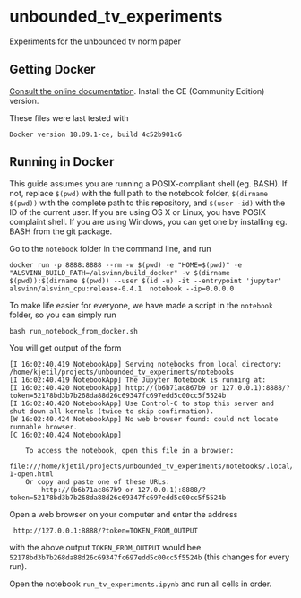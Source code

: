 # unbounded_tv_experiments
Experiments for the unbounded tv norm paper

## Getting Docker

[Consult the online documentation](https://docs.docker.com/install/). Install the CE (Community Edition) version.

These files were last tested with

    Docker version 18.09.1-ce, build 4c52b901c6


## Running in Docker

This guide assumes you are running a POSIX-compliant shell (eg. BASH). If not, replace ```$(pwd)``` with the full path to the notebook folder, ```$(dirname $(pwd))``` with the complete path to this repository, and ```$(user -id)``` with the ID of the current user. If you are using OS X or Linux, you have POSIX complaint shell. If you are using Windows, you can get one by installing eg. BASH from the git package.

Go to the ```notebook``` folder in the command line, and run

    docker run -p 8888:8888 --rm -w $(pwd) -e "HOME=$(pwd)" -e "ALSVINN_BUILD_PATH=/alsvinn/build_docker" -v $(dirname $(pwd)):$(dirname $(pwd)) --user $(id -u) -it --entrypoint 'jupyter' alsvinn/alsvinn_cpu:release-0.4.1  notebook --ip=0.0.0.0 

To make life easier for everyone, we have made a script in the ```notebook``` folder, so you can simply run

    bash run_notebook_from_docker.sh



You will get output of the form


    [I 16:02:40.419 NotebookApp] Serving notebooks from local directory: /home/kjetil/projects/unbounded_tv_experiments/notebooks
    [I 16:02:40.419 NotebookApp] The Jupyter Notebook is running at:
    [I 16:02:40.420 NotebookApp] http://(b6b71ac867b9 or 127.0.0.1):8888/?token=52178bd3b7b268da88d26c69347fc697edd5c00cc5f5524b
    [I 16:02:40.420 NotebookApp] Use Control-C to stop this server and shut down all kernels (twice to skip confirmation).
    [W 16:02:40.424 NotebookApp] No web browser found: could not locate runnable browser.
    [C 16:02:40.424 NotebookApp] 
    
        To access the notebook, open this file in a browser:
            file:///home/kjetil/projects/unbounded_tv_experiments/notebooks/.local/share/jupyter/runtime/nbserver-1-open.html
        Or copy and paste one of these URLs:
            http://(b6b71ac867b9 or 127.0.0.1):8888/?token=52178bd3b7b268da88d26c69347fc697edd5c00cc5f5524b

Open a web browser on your computer and enter the address

     http://127.0.0.1:8888/?token=TOKEN_FROM_OUTPUT

with the above output ```TOKEN_FROM_OUTPUT``` would bee ```52178bd3b7b268da88d26c69347fc697edd5c00cc5f5524b``` (this changes for every run).

Open the notebook ```run_tv_experiments.ipynb``` and run all cells in order.

